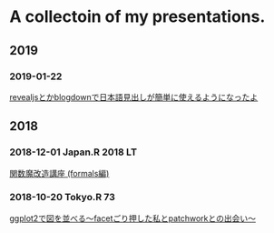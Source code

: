 # A collectoin of my presentations.

## 2019

### 2019-01-22

[revealjsとかblogdownで日本語見出しが簡単に使えるようになったよ](https://atusy.github.io/presentation/revealjs-loves-japanese/revealjs-loves-japanese.html#/)

## 2018

### 2018-12-01 Japan.R 2018 LT

[関数魔改造講座 (formals編)](https://atusy.github.io/presentation/japanr2018/formals-for-black-magicians.html#/)

### 2018-10-20 Tokyo.R 73

[ggplot2で図を並べる〜facetごり押した私とpatchworkとの出会い〜](https://atusy.github.io/presentation/tokyor073/tokyor073-multi-ggplot2.html#/)

